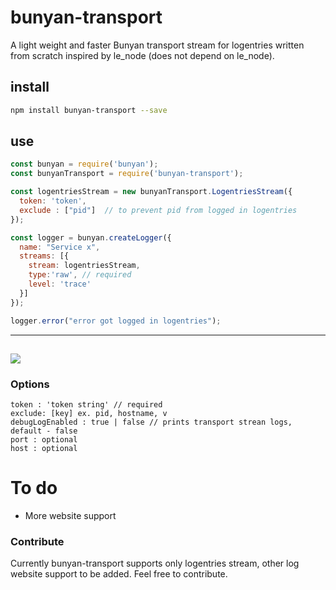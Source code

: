 # bunyan-transport
A light weight and faster Bunyan transport stream for logentries written from scratch inspired by le_node (does not depend on le_node).

## install
```sh
npm install bunyan-transport --save
```

## use

```js
const bunyan = require('bunyan');
const bunyanTransport = require('bunyan-transport');

const logentriesStream = new bunyanTransport.LogentriesStream({
  token: 'token',
  exclude : ["pid"]  // to prevent pid from logged in logentries
});

const logger = bunyan.createLogger({
  name: "Service x",
  streams: [{
    stream: logentriesStream,
    type:'raw', // required
    level: 'trace'
  }]
});

logger.error("error got logged in logentries");
```
---
![](https://i.imgur.com/Yl06kB8.png)
---

### Options
```
token : 'token string' // required
exclude: [key] ex. pid, hostname, v
debugLogEnabled : true | false // prints transport strean logs, default - false 
port : optional
host : optional
```

# To do
* More website support

### Contribute
Currently bunyan-transport supports only logentries stream, other log website support to be added. Feel free to contribute.